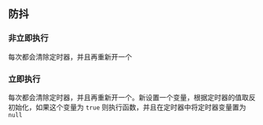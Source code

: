 ## 防抖
### 非立即执行
每次都会清除定时器，并且再重新开一个

### 立即执行
每次都会清除定时器，并且再重新开一个。新设置一个变量，根据定时器的值取反初始化，如果这个变量为 `true` 则执行函数，并且在定时器中将定时器变量置为 `null`